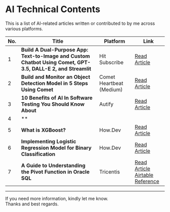 # AI Technical Contents

This is a list of AI-related articles written or contributed to by me across various platforms.

| No. | Title | Platform | Link |
|-----|--------|-----------|------|
| 1 | **Build A Dual-Purpose App: Text-to-Image and Custom Chatbot Using Comet, GPT-3.5, DALL-E 2, and Streamlit** | Hit Subscribe | [Read Article](https://www.hitsubscribe.com/build-a-dual-purpose-app-text-to-image-and-custom-chatbot-using-comet-gpt-3-5-dall-e-2-and-streamlit/) |
| 2 | **Build and Monitor an Object Detection Model in 5 Steps Using Comet** | Comet Heartbeat (Medium) | [Read Article](https://heartbeat.comet.ml/build-and-monitor-an-object-detection-model-in-5-steps-using-comet-6b2ca1fb8bbf) |
| 3 |**10 Benefits of AI In Software Testing You Should Know About**| Autify |  [Read Article](https://autify.com/blog/benefits-of-ai-in-software-testing)|
| 4 |**|||
| 5 | **What is XGBoost?** | How.Dev | [Read Article](https://how.dev/answers/what-is-xgboost) |
| 6 | **Implementing Logistic Regression Model for Binary Classification** | How.Dev | [Read Article](https://how.dev/answers/implementing-logistic-regression-model-for-binary-classification) |
| 7 | **A Guide to Understanding the Pivot Function in Oracle SQL** | Tricentis | [Read Article](https://www.tricentis.com/learn/a-guide-to-understanding-the-pivot-function-in-oracle-sql) <br> [Airtable Reference](https://airtable.com/apphVYOfk6DIFiDPA/shrna6f1OyM7o2nWz/tblBqzxodyyXPO0Ef/viw5YoU4M4Toip0vW/recUDvQ7h7JXSKDGh) |

---

If you need more information, kindly let me know.  
Thanks and best regards.
